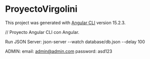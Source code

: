 # ProyectoVirgolini

This project was generated with [Angular CLI](https://github.com/angular/angular-cli) version 15.2.3.

// Proyecto Angular CLI con Angular.


Run JSON Server:
json-server --watch database/db.json --delay 100

ADMIN:
email: admin@admin.com
password: asd123
